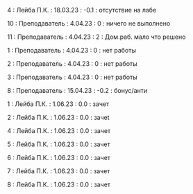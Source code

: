 4 : Лейба П.К. : 18.03.23 : -0.1 : отсутствие на лабе

10 : Преподаватель : 4.04.23 : 0 : ничего не выполнено

11 : Преподаватель : 4.04.23 : 2 : Дом.раб. мало что решено

1 : Преподаватель : 4.04.23 : 0 : нет работы

2 : Преподаватель : 4.04.23 : 0 : нет работы

3 : Преподаватель : 4.04.23 : 0 : нет работы

8 : Преподаватель : 15.04.23 : -0.2 : бонус/анти

1 : Лейба П.К. : 1.06.23 : 0.0 : зачет

2 : Лейба П.К. : 1.06.23 : 0.0 : зачеt

4 : Лейба П.К. : 1.06.23 : 0.0 : зачет

5 : Лейба П.К. : 1.06.23 : 0.0 : зачет

6 : Лейба П.К. : 1.06.23 : 0.0 : зачет

7 : Лейба П.К. : 1.06.23 : 0.0 : зачет

8 : Лейба П.К. : 1.06.23 : 0.0 : зачет
